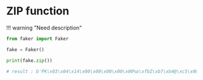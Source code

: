 # **ZIP** function

!!! warning "Need description"

```py
from faker import Faker

fake = Faker()

print(fake.zip())

# result : b'PK\x03\x04\x14\x00\x00\x00\x00\x00%o\xfbZ\xb7\xb4@\xc5\x00\x00\x01\x00\x00\x00\x01\x00\x15\x00\x00\x00RFMTRdNdDyeLTfFkliIz1\xf5`
```
